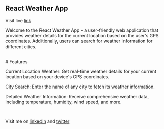 ## React Weather App

<p>Visit live <a href='https://world-weather-today.netlify.app/' target='_blank'>link</a></p>

<p>Welcome to the React Weather App - a user-friendly web application that provides weather details for the current location based on the user's GPS coordinates. Additionally, users can search for weather information for different cities.</p>
<br>
# Features
<p> Current Location Weather: Get real-time weather details for your current location based on your device's GPS coordinates.</p>
<p> City Search: Enter the name of any city to fetch its weather information.</p>
<p> Detailed Weather Information: Receive comprehensive weather data, including temperature, humidity, wind speed, and more.</p>

<br>
<p>Visit me on <a href='https://www.linkedin.com/in/manish-kumar-singh-12a28a190/' target='_blank'>linkedin</a> and <a href='https://twitter.com/Manish_03_Singh' target='_blank'>twitter</a></p>